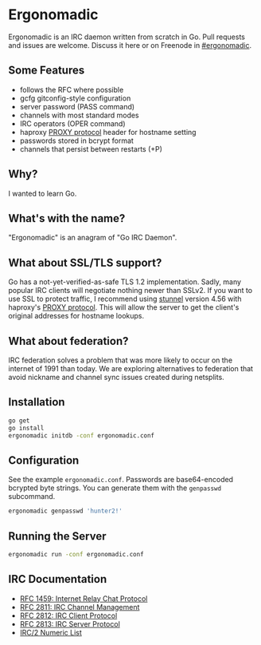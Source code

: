 # Ergonomadic

Ergonomadic is an IRC daemon written from scratch in Go. Pull requests and
issues are welcome. Discuss it here or on Freenode in [#ergonomadic][irc].

## Some Features

- follows the RFC where possible
- gcfg gitconfig-style configuration
- server password (PASS command)
- channels with most standard modes
- IRC operators (OPER command)
- haproxy [PROXY protocol][proxy-proto] header for hostname setting
- passwords stored in bcrypt format
- channels that persist between restarts (+P)

## Why?

I wanted to learn Go.

## What's with the name?

"Ergonomadic" is an anagram of "Go IRC Daemon".

## What about SSL/TLS support?

Go has a not-yet-verified-as-safe TLS 1.2 implementation. Sadly, many popular
IRC clients will negotiate nothing newer than SSLv2. If you want to use SSL to
protect traffic, I recommend using [stunnel][stunnel] version 4.56 with
haproxy's [PROXY protocol][proxy-proto]. This will allow the server to get the
client's original addresses for hostname lookups.

## What about federation?

IRC federation solves a problem that was more likely to occur on the internet of
1991 than today. We are exploring alternatives to federation that avoid nickname
and channel sync issues created during netsplits.

## Installation

```sh
go get
go install
ergonomadic initdb -conf ergonomadic.conf
```

## Configuration

See the example `ergonomadic.conf`. Passwords are base64-encoded bcrypted byte
strings. You can generate them with the `genpasswd` subcommand.

```sh
ergonomadic genpasswd 'hunter2!'
```

## Running the Server

```sh
ergonomadic run -conf ergonomadic.conf
```

## IRC Documentation

- [RFC 1459: Internet Relay Chat Protocol](http://tools.ietf.org/html/rfc1459)
- [RFC 2811: IRC Channel Management](http://tools.ietf.org/html/rfc2811)
- [RFC 2812: IRC Client Protocol](http://tools.ietf.org/html/rfc2812)
- [RFC 2813: IRC Server Protocol](http://tools.ietf.org/html/rfc2813)
- [IRC/2 Numeric List](https://www.alien.net.au/irc/irc2numerics.html)


[proxy-proto]: http://haproxy.1wt.eu/download/1.5/doc/proxy-protocol.txt
[irc]: irc://chat.freenode.net/#ergonomadic
[stunnel]: https://www.stunnel.org/index.html
